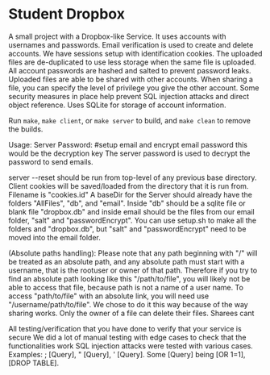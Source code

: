 # Student Dropbox

A small project with a Dropbox-like Service. It uses accounts with usernames and passwords. Email verification is used to create and delete accounts. We have sessions setup with identification cookies. The uploaded files are de-duplicated to use less storage when the same file is uploaded. All account passwords are hashed and salted to prevent password leaks. Uploaded files are able to be shared with other accounts. When sharing a file, you can specify the level of privilege you give the other account. Some security measures in place help prevent SQL injection attacks and direct object reference. Uses SQLite for storage of account information.

Run `make`, `make client`, or `make server` to build, and `make clean` to remove the builds.

Usage:
Server Password: #setup email and encrypt email password this would be the decryption key
The server password is used to decrypt the password to send emails.

server --reset should be run from top-level of any previous base directory.
Client cookies will be saved/loaded from the directory that it is run from. Filename is "cookies.id"
A baseDir for the Server should already have the folders "AllFiles", "db", and "email". Inside "db" should be a sqlite file or blank file "dropbox.db" and inside email should be the files from our email folder, "salt" and "passwordEncrypt". You can use setup.sh to make all the folders and "dropbox.db", but "salt" and "passwordEncrypt" need to be moved into the email folder.

(Absolute paths handling): Please note that any path beginning with "/" will be treated as an absolute path, and any absolute path must start with a username, that is the rootuser or owner of that path. Therefore if you try to find an absolute path looking like this "/path/to/file", you will likely not be able to access that file, because path is not a name of a user name. To access "path/to/file" with an absolute link, you will need use "/username/path/to/file". We chose to do it this way because of the way sharing works.
Only the owner of a file can delete their files. Sharees cant

All testing/verification that you have done to verify that your service is secure
We did a lot of manual testing with edge cases to check that the functionalities work
SQL injection attacks were tested with various cases. Examples: ; [Query], " [Query], ' [Query]. Some [Query] being [OR 1=1], [DROP TABLE].

